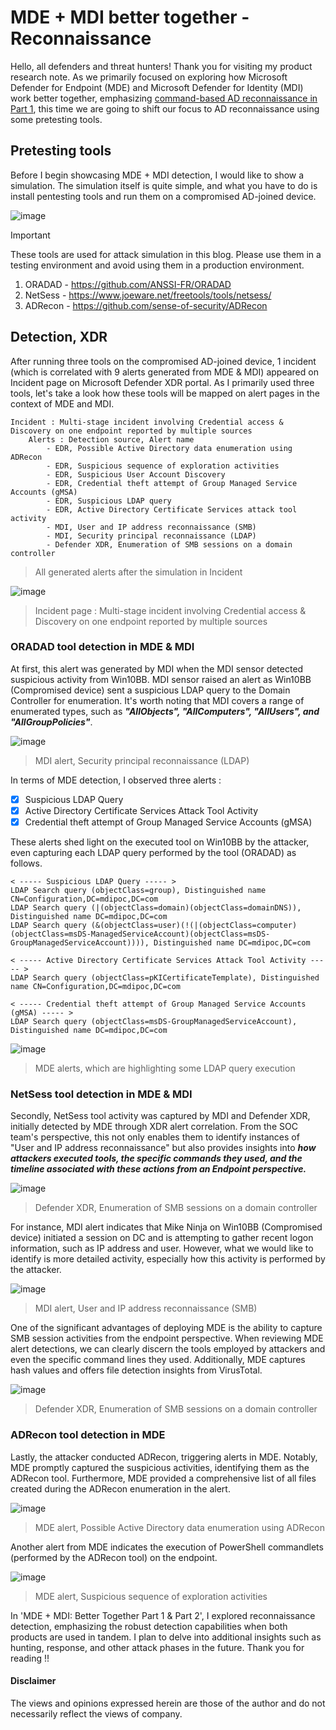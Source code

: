 # MDE + MDI better together - Reconnaissance
Hello, all defenders and threat hunters! Thank you for visiting my product research note. 
As we primarily focused on exploring how Microsoft Defender for Endpoint (MDE) and Microsoft Defender for Identity (MDI) work better together, 
emphasizing [command-based AD reconnaissance in Part 1](https://github.com/LearningKijo/SecurityResearcher-Note/blob/main/ProductResearch-Note-Folder/Day01-MDE-MDI-BetterTogether-Part1.md), this time we are going to shift our focus to AD reconnaissance using some pretesting tools.

## Pretesting tools
Before I begin showcasing MDE + MDI detection, I would like to show a simulation. 
The simulation itself is quite simple, and what you have to do is install pentesting tools and run them on a compromised AD-joined device.

![image](https://github.com/LearningKijo/SecurityResearcher-Note/assets/120234772/b859cdc9-fddd-4b8d-8948-105005dc070b)

> [!Important]
> These tools are used for attack simulation in this blog. Please use them in a testing environment and avoid using them in a production environment.
> 1. ORADAD - https://github.com/ANSSI-FR/ORADAD 
> 2. NetSess - https://www.joeware.net/freetools/tools/netsess/ 
> 3. ADRecon - https://github.com/sense-of-security/ADRecon

## Detection, XDR
After running three tools on the compromised AD-joined device, 1 incident (which is correlated with 9 alerts generated from MDE & MDI) appeared on Incident page on Microsoft Defender XDR portal.
As I primarily used three tools, let's take a look how these tools will be mapped on alert pages in the context of MDE and MDI.

```
Incident : Multi-stage incident involving Credential access & Discovery on one endpoint reported by multiple sources
    Alerts : Detection source, Alert name
        - EDR, Possible Active Directory data enumeration using ADRecon
        - EDR, Suspicious sequence of exploration activities
        - EDR, Suspicious User Account Discovery
        - EDR, Credential theft attempt of Group Managed Service Accounts (gMSA)
        - EDR, Suspicious LDAP query
        - EDR, Active Directory Certificate Services attack tool activity
        - MDI, User and IP address reconnaissance (SMB)
        - MDI, Security principal reconnaissance (LDAP)
        - Defender XDR, Enumeration of SMB sessions on a domain controller
```
> All generated alerts after the simulation in Incident    

![image](https://github.com/LearningKijo/SecurityResearcher-Note/assets/120234772/97dcd6a3-c6cb-447e-be0d-9933234f99c0)
> Incident page : Multi-stage incident involving Credential access & Discovery on one endpoint reported by multiple sources

### ORADAD tool detection in MDE & MDI
At first, this alert was generated by MDI when the MDI sensor detected suspicious activity from Win10BB. 
MDI sensor raised an alert as Win10BB (Compromised device) sent a suspicious LDAP query to the Domain Controller for enumeration. 
It's worth noting that MDI covers a range of enumerated types, such as  ***"AllObjects", "AllComputers", "AllUsers", and "AllGroupPolicies"***.

![image](https://github.com/LearningKijo/SecurityResearcher-Note/assets/120234772/0ff61b3a-9e7a-4de7-9f72-325a6896721c)
> MDI alert, Security principal reconnaissance (LDAP)

In terms of MDE detection, I observed three alerts : 
- [x] Suspicious LDAP Query
- [x] Active Directory Certificate Services Attack Tool Activity
- [x] Credential theft attempt of Group Managed Service Accounts (gMSA)

These alerts shed light on the executed tool on Win10BB by the attacker, even capturing each LDAP query performed by the tool (ORADAD) as follows.

```query
< ----- Suspicious LDAP Query ----- >
LDAP Search query (objectClass=group), Distinguished name CN=Configuration,DC=mdipoc,DC=com
LDAP Search query (|(objectClass=domain)(objectClass=domainDNS)), Distinguished name DC=mdipoc,DC=com
LDAP Search query (&(objectClass=user)(!(|(objectClass=computer)(objectClass=msDS-ManagedServiceAccount)(objectClass=msDS-GroupManagedServiceAccount)))), Distinguished name DC=mdipoc,DC=com

< ----- Active Directory Certificate Services Attack Tool Activity ----- >
LDAP Search query (objectClass=pKICertificateTemplate), Distinguished name CN=Configuration,DC=mdipoc,DC=com

< ----- Credential theft attempt of Group Managed Service Accounts (gMSA) ----- >
LDAP Search query (objectClass=msDS-GroupManagedServiceAccount), Distinguished name DC=mdipoc,DC=com
```

![image](https://github.com/LearningKijo/SecurityResearcher-Note/assets/120234772/e6a9a092-7e12-46fd-956f-f4b9d251dc91)
> MDE alerts, which are highlighting some LDAP query execution

### NetSess tool detection in MDE & MDI
Secondly, NetSess tool activity was captured by MDI and Defender XDR, initially detected by MDE through XDR alert correlation. 
From the SOC team's perspective, this not only enables them to identify instances of "User and IP address reconnaissance" but also provides insights into ***how attackers executed tools, 
the specific commands they used, and the timeline associated with these actions from an Endpoint perspective.***

![image](https://github.com/LearningKijo/SecurityResearcher-Note/assets/120234772/0129fe1d-9600-475e-adb1-bab39dfef2a8)
> Defender XDR, Enumeration of SMB sessions on a domain controller

For instance, MDI alert indicates that Mike Ninja on Win10BB (Compromised device) initiated a session on DC and is attempting to gather recent logon information, such as IP address and user.
However, what we would like to identify is more detailed activity, especially how this activity is performed by the attacker.

![image](https://github.com/LearningKijo/SecurityResearcher-Note/assets/120234772/7fa1df61-9aac-4f63-b802-b782167c7845)
> MDI alert, User and IP address reconnaissance (SMB)

One of the significant advantages of deploying MDE is the ability to capture SMB session activities from the endpoint perspective. 
When reviewing MDE alert detections, we can clearly discern the tools employed by attackers and even the specific command lines they used. 
Additionally, MDE captures hash values and offers file detection insights from VirusTotal.

![image](https://github.com/LearningKijo/SecurityResearcher-Note/assets/120234772/efd4956c-db6d-412d-b1a3-622673111cdc)
> Defender XDR, Enumeration of SMB sessions on a domain controller

### ADRecon tool detection in MDE 
Lastly, the attacker conducted ADRecon, triggering alerts in MDE. 
Notably, MDE promptly captured the suspicious activities, identifying them as the ADRecon tool. 
Furthermore, MDE provided a comprehensive list of all files created during the ADRecon enumeration in the alert.

![image](https://github.com/LearningKijo/SecurityResearcher-Note/assets/120234772/f49ecfcc-e36d-4547-b267-8b98dc37aa0d)
> MDE alert, Possible Active Directory data enumeration using ADRecon

Another alert from MDE indicates the execution of PowerShell commandlets (performed by the ADRecon tool) on the endpoint.

![image](https://github.com/LearningKijo/SecurityResearcher-Note/assets/120234772/31317e90-158e-44f2-94e9-a282e7689c5c)
> MDE alert, Suspicious sequence of exploration activities

In 'MDE + MDI: Better Together Part 1 & Part 2', I explored reconnaissance detection, emphasizing the robust detection capabilities when both products are used in tandem. 
I plan to delve into additional insights such as hunting, response, and other attack phases in the future. Thank you for reading !!

#### Disclaimer
The views and opinions expressed herein are those of the author and do not necessarily reflect the views of company.

